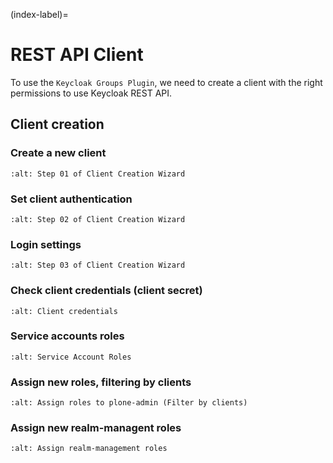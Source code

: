 (index-label)=

# REST API Client

To use the `Keycloak Groups Plugin`, we need to create a client with the right permissions to use Keycloak REST API.

## Client creation

### Create a new client

```{figure} _static/restapi-client-01.png
:alt: Step 01 of Client Creation Wizard
```

### Set client authentication

```{figure} _static/restapi-client-02.png
:alt: Step 02 of Client Creation Wizard
```

### Login settings

```{figure} _static/restapi-client-03.png
:alt: Step 03 of Client Creation Wizard
```

### Check client credentials (client secret)

```{figure} _static/restapi-client-04.png
:alt: Client credentials
```

### Service accounts roles

```{figure} _static/restapi-client-05.png
:alt: Service Account Roles
```

### Assign new roles, filtering by clients

```{figure} _static/restapi-client-06.png
:alt: Assign roles to plone-admin (Filter by clients)
```

### Assign new realm-managent roles

```{figure} _static/restapi-client-07.png
:alt: Assign realm-management roles
```
